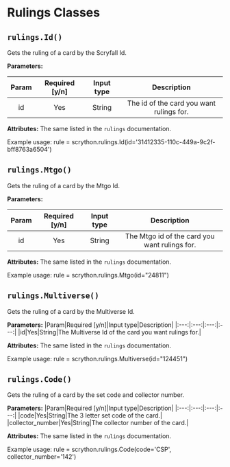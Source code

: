 ﻿# Rulings Classes

## `rulings.Id()`
Gets the ruling of a card by the Scryfall Id.

**Parameters:**

| Param |Required [y/n]| Input type | Description |
| :---: | :---: | :---:  |:---: |
|id|Yes|String|The id of the card you want rulings for.|

**Attributes:**
The same listed in the `rulings` documentation.

Example usage:
    rule = scrython.rulings.Id(id='31412335-110c-449a-9c2f-bff8763a6504')

## `rulings.Mtgo()`
Gets the ruling of a card by the Mtgo Id.

**Parameters:**

|Param|Required [y/n]|Input type|Description|
|:---:|:---:|:---:|:---:|
|id|Yes|String|The Mtgo id of the card you want rulings for.|

**Attributes:**
The same listed in the `rulings` documentation.

Example usage:
    rule = scrython.rulings.Mtgo(id="24811")

## `rulings.Multiverse()`
Gets the ruling of a card by the Multiverse Id.

**Parameters:**
|Param|Required [y/n]|Input type|Description|
|:---:|:---:|:---:|:---:|
|id|Yes|String|The Multiverse Id of the card you want rulings for.|

**Attributes:**
The same listed in the `rulings` documentation.

Example usage:
    rule = scrython.rulings.Multiverse(id="124451")

## `rulings.Code()`
Gets the ruling of a card by the set code and collector number.

**Parameters:**
|Param|Required [y/n]|Input type|Description|
|:---:|:---:|:---:|:---:|
|code|Yes|String|The 3 letter set code of the card.|
|collector_number|Yes|String|The collector number of the card.|

**Attributes:**
The same listed in the `rulings` documentation.

Example usage:
    rule = scrython.rulings.Code(code='CSP', collector_number='142')
